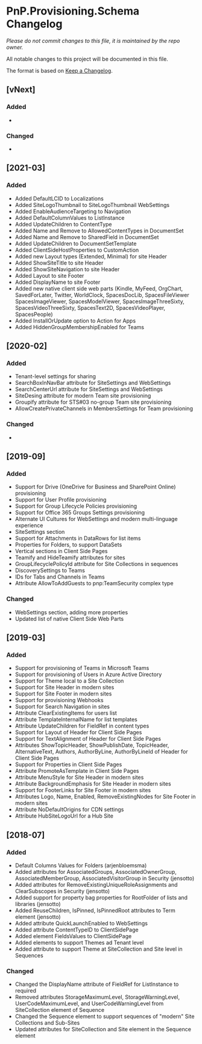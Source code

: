 # PnP.Provisioning.Schema Changelog

*Please do not commit changes to this file, it is maintained by the repo owner.*

All notable changes to this project will be documented in this file.

The format is based on [Keep a Changelog](http://keepachangelog.com/en/1.0.0/).

## [vNext]

### Added
- 

### Changed
-

## [2021-03]

### Added
- Added DefaultLCID to Localizations
- Added SiteLogoThumbnail to SiteLogoThumbnail WebSettings
- Added EnableAudienceTargeting to Navigation
- Added DefaultColumnValues to ListInstance
- Added UpdateChildren to ContentType
- Added Name and Remove to AllowedContentTypes in DocumentSet
- Added Name and Remove to SharedField in DocumentSet
- Added UpdateChildren to DocumentSetTemplate
- Added ClientSideHostProperties to CustomAction
- Added new Layout types (Extended, Minimal) for site Header
- Added ShowSiteTitle to site Header
- Added ShowSiteNavigation to site Header
- Added Layout to site Footer
- Added DisplayName to site Footer
- Added new native client side web parts (Kindle, MyFeed, OrgChart, SavedForLater, Twitter, WorldClock, SpacesDocLib, SpacesFileViewer SpacesImageViewer, SpacesModelViewer, SpacesImageThreeSixty, SpacesVideoThreeSixty, SpacesText2D, SpacesVideoPlayer, SpacesPeople)
- Added InstallOrUpdate option to Action for Apps
- Added HiddenGroupMembershipEnabled for Teams

## [2020-02]
 
### Added
- Tenant-level settings for sharing
- SearchBoxInNavBar attribute for SiteSettings and WebSettings
- SearchCenterUrl attribute for SiteSettings and WebSettings
- SiteDesing attribute for modern Team site provisioning
- Groupify attribute for STS#03 no-group Team site provisioning
- AllowCreatePrivateChannels in MembersSettings for Team provisioning

### Changed
- 

## [2019-09]

### Added
- Support for Drive (OneDrive for Business and SharePoint Online) provisioning
- Support for User Profile provisioning
- Support for Group Lifecycle Policies provisioning
- Support for Office 365 Groups Settings provisioning
- Alternate UI Cultures for WebSettings and modern multi-linguage experience
- SiteSettings section
- Support for Attachments in DataRows for list items
- Properties for Folders, to support DataSets
- Vertical sections in Client Side Pages
- Teamify and HideTeamify attributes for sites
- GroupLifecyclePolicyId attribute for Site Collections in sequences
- DiscoverySettings to Teams
- IDs for Tabs and Channels in Teams
- Attribute AllowToAddGuests to pnp:TeamSecurity complex type

### Changed
- WebSettings section, adding more properties
- Updated list of native Client Side Web Parts

## [2019-03]

### Added
- Support for provisioning of Teams in Microsoft Teams
- Support for provisioning of Users in Azure Active Directory
- Support for Theme local to a Site Collection
- Support for Site Header in modern sites
- Support for Site Footer in modern sites
- Support for provisioning Webhooks
- Support for Search Navigation in sites
- Attribute ClearExistingItems for users list
- Attribute TemplateInternalName for list templates
- Attribute UpdateChildren for FieldRef in content types
- Support for Layout of Header for Client Side Pages 
- Support for TextAlignment of Header for Client Side Pages 
- Attributes ShowTopicHeader, ShowPublishDate, TopicHeader, AlternativeText, Authors, AuthorByLine, AuthorByLineId of Header for Client Side Pages 
- Support for Properties in Client Side Pages
- Attribute PromoteAsTemplate in Client Side Pages
- Attribute MenuStyle for Site Header in modern sites
- Attribute BackgroundEmphasis for Site Header in modern sites
- Support for FooterLinks for Site Footer in modern sites
- Attributes Logo, Name, Enabled, RemoveExistingNodes for Site Footer in modern sites
- Attribute NoDefaultOrigins for CDN settings
- Attribute HubSiteLogoUrl for a Hub Site

## [2018-07]

### Added
- Default Columns Values for Folders (arjenbloemsma)
- Added attributes for AssociatedGroups, AssociatedOwnerGroup, AssociatedMemberGroup, AssociatedVisitorGroup in Security (jensotto)
- Added attributes for RemoveExistingUniqueRoleAssignments and ClearSubscopes in Security (jensotto)
- Added support for property bag properties for RootFolder of lists and libraries (jensotto)
- Added ReuseChildren, IsPinned, IsPinnedRoot attributes to Term element (jensotto)
- Added attribute QuickLaunchEnabled to WebSettings
- Added attribute ContentTypeID to ClientSidePage
- Added element FieldsValues to ClientSidePage
- Added elements to support Themes ad Tenant level
- Added attribute to support Theme at SiteCollection and Site level in Sequences

### Changed
- Changed the DisplayName attribute of FieldRef for ListInstance to required
- Removed attributes StorageMaximumLevel, StorageWarningLevel, UserCodeMaximumLevel, and UserCodeWarningLevel from SiteCollection element of Sequence
- Changed the Sequence element to support sequences of "modern" Site Collections and Sub-Sites
- Updated attributes for SiteCollection and Site element in the Sequence element
